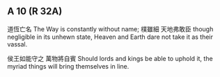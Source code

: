 ## A 10 (R 32A)

道恆亡名
The Way is constantly without name;
樸雖細
天地弗敢臣
though negligible in its unhewn state,
Heaven and Earth dare not take it as their vassal.

侯王如能守之
萬物將自賓
Should lords and kings be able to uphold it,
the myriad things will bring themselves in line.
